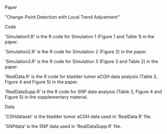 Paper

"Change-Point Detection with Local Trend Adjustment"

Code

'Simulation1.R' is the R code for Simulation 1 (Figure 1 and Table 1) in the paper.

'Simulation2.R' is the R code for Simulation 2 (Figure 2) in the paper.

'Simulation3.R' is the R code for Simulation 3 (Figure 3 and Table 2) in the paper.

'RealData.R' is the R code for bladder tumor aCGH data analysis (Table 3, Figure 4 and Figure 5) in the paper.

'RealDataSupp.R' is the R code for SNP data analysis (Table 3, Figure 4 and Figure 5) in the supplementary material.

Data

'CGHdataset' is the bladder tumor aCGH data used in 'RealData.R' file.

'SNPdata' is the SNP data used in 'RealDataSupp.R' file.
